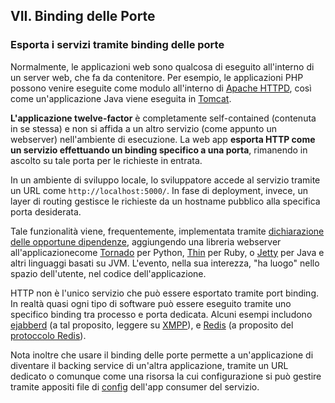 ## VII. Binding delle Porte
### Esporta i servizi tramite binding delle porte

Normalmente, le applicazioni web sono qualcosa di eseguito all'interno di un server web, che fa da contenitore. Per esempio, le applicazioni PHP possono venire eseguite come modulo all'interno di [Apache HTTPD](http://httpd.apache.org/), così come un'applicazione Java viene eseguita in [Tomcat](http://tomcat.apache.org/).

**L'applicazione twelve-factor** è completamente self-contained (contenuta in se stessa) e non si affida a un altro servizio (come appunto un webserver) nell'ambiente di esecuzione. La web app **esporta HTTP come un servizio effettuando un binding specifico a una porta**, rimanendo in ascolto su tale porta per le richieste in entrata.

In un ambiente di sviluppo locale, lo sviluppatore accede al servizio tramite un URL come `http://localhost:5000/`. In fase di deployment, invece, un layer di routing gestisce le richieste da un hostname pubblico alla specifica porta desiderata.

Tale funzionalità viene, frequentemente, implementata tramite [dichiarazione delle opportune dipendenze](./dependencies), aggiungendo una libreria webserver all'applicazionecome [Tornado](http://www.tornadoweb.org/) per Python, [Thin](https://github.com/macournoyer/thin) per Ruby, o [Jetty](http://www.eclipse.org/jetty/) per Java e altri linguaggi basati su JVM. L'evento, nella sua interezza, "ha luogo" nello spazio dell'utente, nel codice dell'applicazione.

HTTP non è l'unico servizio che può essere esportato tramite port binding. In realtà quasi ogni tipo di software può essere eseguito tramite uno specifico binding tra processo e porta dedicata. Alcuni esempi includono [ejabberd](http://www.ejabberd.im/) (a tal proposito, leggere su [XMPP](http://xmpp.org/)), e [Redis](http://redis.io/) (a proposito del [protoccolo Redis](http://redis.io/topics/protocol)).

Nota inoltre che usare il binding delle porte permette a un'applicazione di diventare il backing service di un'altra applicazione, tramite un URL dedicato o comunque come una risorsa la cui configurazione si può gestire tramite appositi file di [config](./config) dell'app consumer del servizio.
